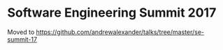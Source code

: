# Software Engineering Summit 2017

Moved to https://github.com/andrewalexander/talks/tree/master/se-summit-17
